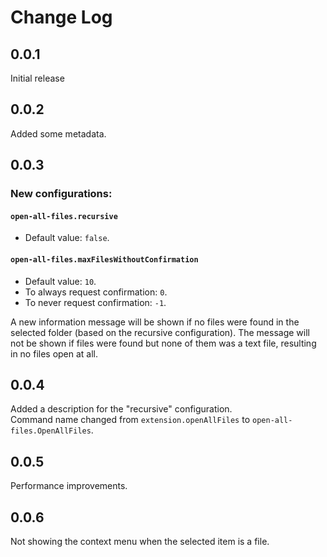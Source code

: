 # Change Log

## 0.0.1
Initial release

## 0.0.2
Added some metadata.

## 0.0.3
### New configurations: 
#### `open-all-files.recursive`
- Default value: `false`.

#### `open-all-files.maxFilesWithoutConfirmation`
- Default value: `10`.
- To always request confirmation: `0`.
- To never request confirmation: `-1`.

A new information message will be shown if no files were found in the selected folder (based on the recursive configuration). The message will not be shown if files were found but none of them was a text file, resulting in no files open at all.

## 0.0.4
Added a description for the "recursive" configuration.  
Command name changed from `extension.openAllFiles` to `open-all-files.OpenAllFiles`.

## 0.0.5
Performance improvements.

## 0.0.6
Not showing the context menu when the selected item is a file.
